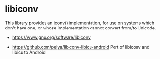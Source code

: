 # libiconv

This library provides an iconv() implementation, for use on systems which don't have one, or whose implementation cannot convert from/to Unicode. 

* https://www.gnu.org/software/libiconv

* https://github.com/pelya/libiconv-libicu-android
  Port of libiconv and libicu to Android
